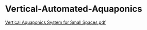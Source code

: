# Vertical-Automated-Aquaponics


[Vertical Aquaponics System for Small Spaces.pdf](https://github.com/user-attachments/files/16881235/Vertical.Aquaponics.System.for.Small.Spaces.copy.pdf)
